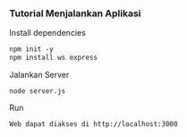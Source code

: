
### Tutorial Menjalankan Aplikasi
Install dependencies
```markdown
npm init -y
npm install ws express
```

Jalankan Server
```
node server.js
```

Run
```
Web dapat diakses di http://localhost:3000
```